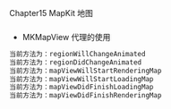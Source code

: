 Chapter15 MapKit 地图


### 

### 


- MKMapView 代理的使用
```swift
当前方法为：regionWillChangeAnimated 
当前方法为：regionDidChangeAnimated 
当前方法为：mapViewWillStartRenderingMap 
当前方法为：mapViewWillStartLoadingMap 
当前方法为：mapViewDidFinishLoadingMap 
当前方法为：mapViewDidFinishRenderingMap 
```
